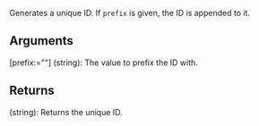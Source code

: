 Generates a unique ID. If `prefix` is given, the ID is appended to it.


## Arguments
[prefix:=""] (string): The value to prefix the ID with.


## Returns
(string): Returns the unique ID.